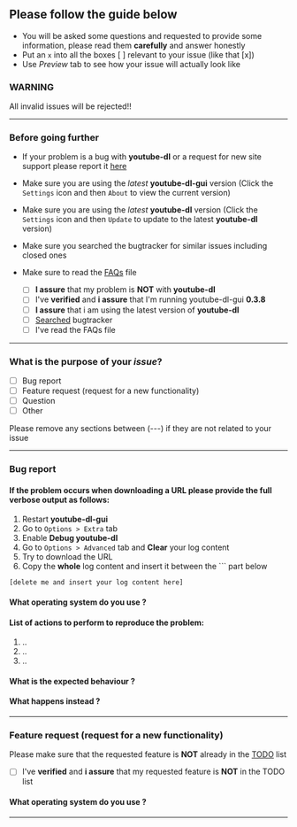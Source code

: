 ## Please follow the guide below

- You will be asked some questions and requested to provide some information, please read them **carefully** and answer honestly
- Put an `x` into all the boxes [ ] relevant to your issue (like that [x])
- Use *Preview* tab to see how your issue will actually look like

### WARNING
All invalid issues will be rejected!!

---

### Before going further

- If your problem is a bug with **youtube-dl** or a request for new site support please report it [here](https://github.com/rg3/youtube-dl/issues)

- Make sure you are using the *latest* **youtube-dl-gui** version (Click the `Settings` icon and then `About` to view the current version)

- Make sure you are using the *latest* **youtube-dl** version (Click the `Settings` icon and then `Update` to update to the latest **youtube-dl** version)

- Make sure you searched the bugtracker for similar issues including closed ones

- Make sure to read the [FAQs](../docs/faqs.md) file

  - [ ] **I assure** that my problem is **NOT** with **youtube-dl**
  - [ ] I've **verified** and **i assure** that I'm running youtube-dl-gui **0.3.8**
  - [ ] **I assure** that i am using the latest version of **youtube-dl**
  - [ ] [Searched](https://github.com/MrS0m30n3/youtube-dl-gui/issues) bugtracker
  - [ ] I've read the FAQs file

---

### What is the purpose of your *issue*?

- [ ] Bug report
- [ ] Feature request (request for a new functionality)
- [ ] Question
- [ ] Other

Please remove any sections between (---) if they are not related to your issue

---

### Bug report

#### If the problem occurs when downloading a URL please provide the full verbose output as follows:

1. Restart **youtube-dl-gui**
1. Go to `Options > Extra` tab
2. Enable **Debug youtube-dl**
3. Go to `Options > Advanced` tab and **Clear** your log content
4. Try to download the URL
5. Copy the **whole** log content and insert it between the ``` part below

```
[delete me and insert your log content here]
```

#### What operating system do you use ?

#### List of actions to perform to reproduce the problem:

  1. ..
  2. ..
  3. ..
  
#### What is the expected behaviour ?

#### What happens instead ?


---

### Feature request (request for a new functionality)

Please make sure that the requested feature is **NOT** already in the [TODO](../TODO) list

- [ ] I've **verified** and **i assure** that my requested feature is **NOT** in the TODO list

#### What operating system do you use ?


---

<!--Enter description of your issue, suggested solution and other information below. Please make sure the description is worded well enough to be understood-->

